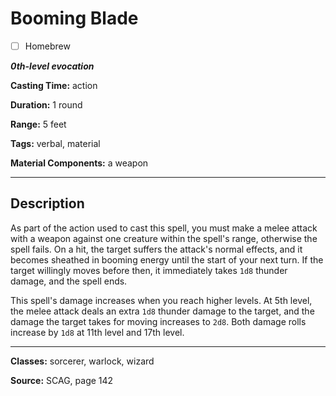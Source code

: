 # Booming Blade

- [ ] Homebrew

***0th-level evocation***

**Casting Time:** action

**Duration:** 1 round

**Range:** 5 feet

**Tags:** verbal, material

**Material Components:** a weapon

---

## Description
As part of the action used to cast this spell, you must make a melee attack with a weapon against one creature within the spell's range, otherwise the spell fails. On a hit, the target suffers the attack's normal effects, and it becomes sheathed in booming energy until the start of your next turn. If the target willingly moves before then, it immediately takes `1d8` thunder damage, and the spell ends.

This spell's damage increases when you reach higher levels. At 5th level, the melee attack deals an extra `1d8` thunder damage to the target, and the damage the target takes for moving increases to `2d8`. Both damage rolls increase by `1d8` at 11th level and 17th level.

---

**Classes:** sorcerer, warlock, wizard

**Source:** SCAG, page 142
